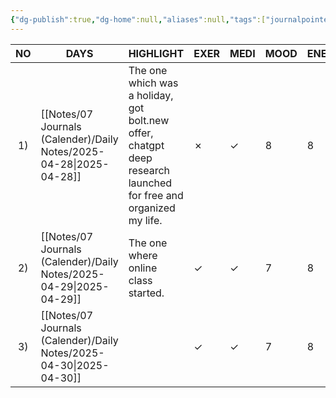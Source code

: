```yaml
---
{"dg-publish":true,"dg-home":null,"aliases":null,"tags":["journalpointer"],"permalink":"/notes/07-journals-calender/index/life-tracker/may-tracker-2025-26/","dgPassFrontmatter":true,"updated":"2025-05-01T22:50:35.049+05:30"}
---
```


| NO  | DAYS           | HIGHLIGHT                                                                                                       | EXER | MEDI | MOOD | ENERGY |
| :-: | -------------- | --------------------------------------------------------------------------------------------------------------- | ---- | ---- | ---- | ------ |
| 1)  | [[Notes/07 Journals (Calender)/Daily Notes/2025-04-28\|2025-04-28]] | The one which was a holiday, got bolt.new offer, chatgpt deep research launched for free and organized my life. | ✗    | ✓    | 8    | 8      |
| 2)  | [[Notes/07 Journals (Calender)/Daily Notes/2025-04-29\|2025-04-29]] | The one where online class started.                                                                             | ✓    | ✓    | 7    | 8      |
| 3)  | [[Notes/07 Journals (Calender)/Daily Notes/2025-04-30\|2025-04-30]] |                                                                                                                 | ✓    | ✓    | 7    | 8      |
